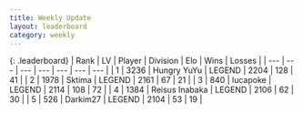 ```yaml
---
title: Weekly Update
layout: leaderboard
category: weekly
---
```


{: .leaderboard}
| Rank | LV | Player | Division | Elo | Wins | Losses |
| --- | --- | --- | --- | --- | --- | --- |
| <span data-change="1">1</span> | 3236 | <span title="ID: 164871">Hungry YuYu</span> | LEGEND | <span data-change="215">2204</span> | <span data-change="107">128</span> | <span data-change="30">41</span> |
| <span data-change="-1">2</span> | 1978 | <span title="ID: 353063">Sktima</span> | LEGEND | <span data-change="161">2161</span> | <span data-change="53">67</span> | <span data-change="14">21</span> |
| <span data-change="18">3</span> | 840 | <span title="ID: 41925">lucapoke</span> | LEGEND | <span data-change="290">2114</span> | <span data-change="94">108</span> | <span data-change="54">72</span> |
| <span data-change="5">4</span> | 1384 | <span title="ID: 451068">Reisus Inabaka</span> | LEGEND | <span data-change="207">2106</span> | <span data-change="47">62</span> | <span data-change="18">30</span> |
| <span data-change="7">5</span> | 526 | <span title="ID: 694036">Darkim27</span> | LEGEND | <span data-change="232">2104</span> | <span data-change="45">53</span> | <span data-change="18">19</span> |
